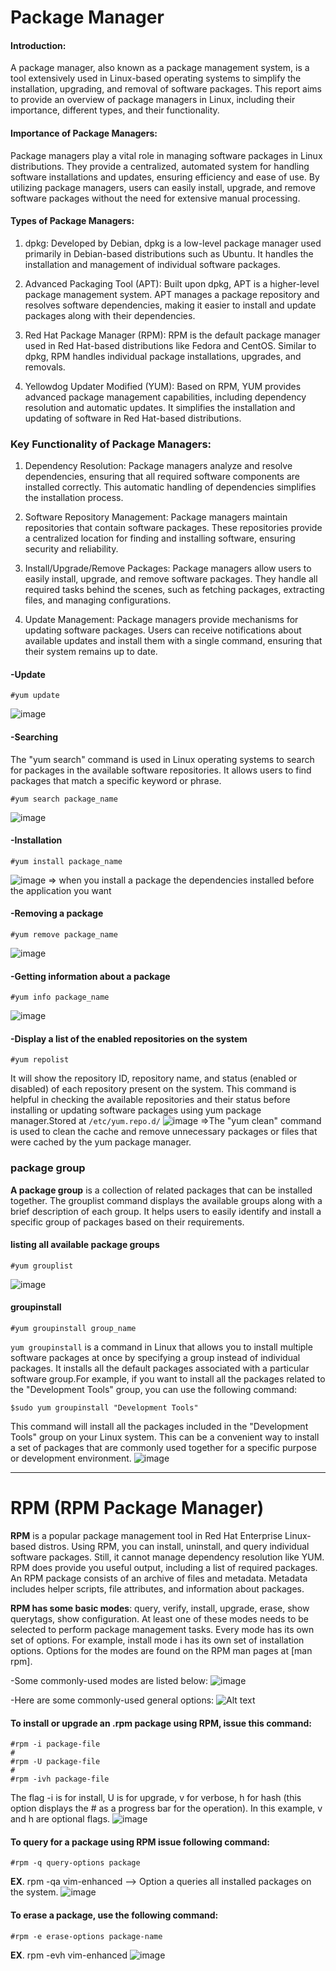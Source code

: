 # Package Manager

#### Introduction:

A package manager, also known as a package management system, is a tool extensively used in Linux-based operating systems to simplify the installation, upgrading, and removal of software packages. This report aims to provide an overview of package managers in Linux, including their importance, different types, and their functionality.

#### Importance of Package Managers:

Package managers play a vital role in managing software packages in Linux distributions. They provide a centralized, automated system for handling software installations and updates, ensuring efficiency and ease of use. By utilizing package managers, users can easily install, upgrade, and remove software packages without the need for extensive manual processing.

#### Types of Package Managers:

1. dpkg: Developed by Debian, dpkg is a low-level package manager used primarily in Debian-based distributions such as Ubuntu. It handles the installation and management of individual software packages.

2. Advanced Packaging Tool (APT): Built upon dpkg, APT is a higher-level package management system. APT manages a package repository and resolves software dependencies, making it easier to install and update packages along with their dependencies.

3. Red Hat Package Manager (RPM): RPM is the default package manager used in Red Hat-based distributions like Fedora and CentOS. Similar to dpkg, RPM handles individual package installations, upgrades, and removals.

4. Yellowdog Updater Modified (YUM): Based on RPM, YUM provides advanced package management capabilities, including dependency resolution and automatic updates. It simplifies the installation and updating of software in Red Hat-based distributions.

### Key Functionality of Package Managers:

1. Dependency Resolution: Package managers analyze and resolve dependencies, ensuring that all required software components are installed correctly. This automatic handling of dependencies simplifies the installation process.

2. Software Repository Management: Package managers maintain repositories that contain software packages. These repositories provide a centralized location for finding and installing software, ensuring security and reliability.

3. Install/Upgrade/Remove Packages: Package managers allow users to easily install, upgrade, and remove software packages. They handle all required tasks behind the scenes, such as fetching packages, extracting files, and managing configurations.

4. Update Management: Package managers provide mechanisms for updating software packages. Users can receive notifications about available updates and install them with a single command, ensuring that their system remains up to date.

#### -Update

```
#yum update
```

![image](photos/update.jpg)

#### -Searching

The "yum search" command is used in Linux operating systems to search for packages in the available software repositories. It allows users to find packages that match a specific keyword or phrase.

```
#yum search package_name
```

![image](photos/search.jpg)

#### -Installation

```
#yum install package_name
```

![image](photos/install.jpg)
=> when you install a package the dependencies installed before the application you want

#### -Removing a package

```
#yum remove package_name
```

![image](photos/remove.jpg)

#### -Getting information about a package

```
#yum info package_name
```

![image](photos/info.jpg)

#### -Display a list of the enabled repositories on the system

```
#yum repolist
```

It will show the repository ID, repository name, and status (enabled or disabled) of each repository present on the system. This command is helpful in checking the available repositories and their status before installing or updating software packages using yum package manager.Stored at `/etc/yum.repo.d/`
![image](photos/repolist.jpg)
=>The "yum clean" command is used to clean the cache and remove unnecessary packages or files that were cached by the yum package manager.

### package group

**A package group** is a collection of related packages that can be installed together. The grouplist command displays the available groups along with a brief description of each group. It helps users to easily identify and install a specific group of packages based on their requirements.

#### listing all available package groups

```
#yum grouplist
```

![image](photos/grouplist.jpg)

#### groupinstall

```
#yum groupinstall group_name
```

`yum groupinstall` is a command in Linux that allows you to install multiple software packages at once by specifying a group instead of individual packages. It installs all the default packages associated with a particular software group.For example, if you want to install all the packages related to the "Development Tools" group, you can use the following command:

`$sudo yum groupinstall "Development Tools"`

This command will install all the packages included in the "Development Tools" group on your Linux system. This can be a convenient way to install a set of packages that are commonly used together for a specific purpose or development environment.
![image](photos/groupinstall.jpg)

---------------------
# RPM (RPM Package Manager)

**RPM** is a popular package management tool in Red Hat Enterprise Linux-based distros. Using RPM, you can install, uninstall, and query individual software packages. Still, it cannot manage dependency resolution like YUM. RPM does provide you useful output, including a list of required packages. An RPM package consists of an archive of files and metadata. Metadata includes helper scripts, file attributes, and information about packages.

**RPM has some basic modes**: query, verify, install, upgrade, erase, show querytags, show configuration. At least one of these modes needs to be selected to perform package management tasks. Every mode has its own set of options. For example, install mode i has its own set of installation options. Options for the modes are found on the RPM man pages at [man rpm].

-Some commonly-used modes are listed below:
![image](photos/a.jpg)

-Here are some commonly-used general options:
![Alt text](photos/b.jpg)

#### To install or upgrade an .rpm package using RPM, issue this command:
```
#rpm -i package-file
#
#rpm -U package-file
#
#rpm -ivh package-file
```
The flag -i is for install, U is for upgrade, v for verbose, h for hash (this option displays the # as a progress bar for the operation). In this example, v and h are optional flags.
![image](photos/c.jpg)

#### To query for a package using RPM issue following command:
```
#rpm -q query-options package
```
**EX**. rpm -qa vim-enhanced  —> Option a queries all installed packages on the system.
![image](photos/d.jpg)

#### To erase a package, use the following command:
```
#rpm -e erase-options package-name
```
**EX**. rpm -evh vim-enhanced
![image](photos/e.jpg)